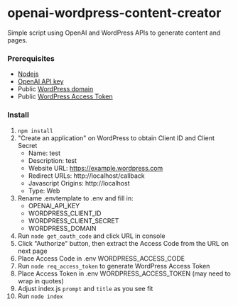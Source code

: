 # openai-wordpress-content-creator

Simple script using OpenAI and WordPress APIs to generate content and pages.

### Prerequisites

- [Nodejs](https://nodejs.org/en)
- [OpenAI API key](https://platform.openai.com/account/api-keys)
- Public [WordPress domain](https://wordpress.com/)
- Public [WordPress Access Token](https://developer.wordpress.com/apps/new/)

### Install

1. `npm install`
2. "Create an application" on WordPress to obtain Client ID and Client Secret
    - Name: test
    - Description: test
    - Website URL: https://example.wordpress.com
    - Redirect URLs: http://localhost/callback
    - Javascript Origins: http://localhost
    - Type: Web
3. Rename .envtemplate to .env and fill in:
    - OPENAI_API_KEY
    - WORDPRESS_CLIENT_ID
    - WORDPRESS_CLIENT_SECRET
    - WORDPRESS_DOMAIN
4. Run `node get_oauth_code` and click URL in console
5. Click "Authorize" button, then extract the Access Code from the URL on next page
6. Place Access Code in .env WORDPRESS_ACCESS_CODE
7. Run `node req_access_token` to generate WordPress Access Token
8. Place Access Token in .env WORDPRESS_ACCESS_TOKEN (may need to wrap in quotes)
9. Adjust index.js `prompt` and `title` as you see fit
10. Run `node index`